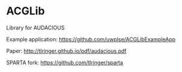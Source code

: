 # ACGLib
Library for AUDACIOUS

Example application: https://github.com/uwplse/ACGLibExampleApp

Paper: http://tlringer.github.io/pdf/audacious.pdf

SPARTA fork: https://github.com/tlringer/sparta



